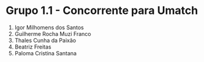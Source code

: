 # Grupo 1.1 - Concorrente para Umatch

1. Igor Milhomens dos Santos
1. Guilherme Rocha Muzi Franco
1. Thales Cunha da Paixão
1. Beatriz Freitas
1. Paloma Cristina Santana

